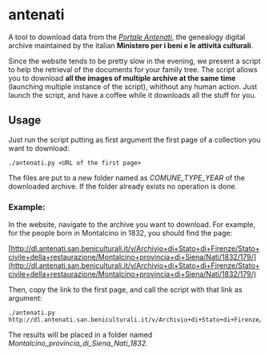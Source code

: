 # antenati
A tool to download data from the *[Portale Antenati](http://www.antenati.san.beniculturali.it/)*, the genealogy digital archive maintained by the italian **Ministero per i beni e le attività culturali**.

Since the website tends to be pretty slow in the evening, we present a script to help the retrieval of the documents for your family tree. The script allows you to download **all the images of multiple archive at the same time** (launching multiple instance of the script), whithout any human action. Just launch the script, and have a coffee while it downloads all the stuff for you.


## Usage 
Just run the script putting as first argument the first page of a collection you want to download:

    ./antenati.py <URL of the first page>

The files are put to a new folder named as *COMUNE_TYPE_YEAR* of the downloaded archive. If the folder already exists no operation is done.

### Example:
In the website, navigate to the archive you want to download. For example, for the people born in Montalcino in 1832, you should find the page:

[http://dl.antenati.san.beniculturali.it/v/Archivio+di+Stato+di+Firenze/Stato+civile+della+restaurazione/Montalcino+provincia+di+Siena/Nati/1832/179/](http://dl.antenati.san.beniculturali.it/v/Archivio+di+Stato+di+Firenze/Stato+civile+della+restaurazione/Montalcino+provincia+di+Siena/Nati/1832/179/)

Then, copy the link to the first page, and call the script with that link as argument:

    ./antenati.py http://dl.antenati.san.beniculturali.it/v/Archivio+di+Stato+di+Firenze/Stato+civile+della+restaurazione/Montalcino+provincia+di+Siena/Nati/1832/179/005178080_00303.jpg.html

The results will be placed in a folder named *Montalcino_provincia_di_Siena_Nati_1832*.